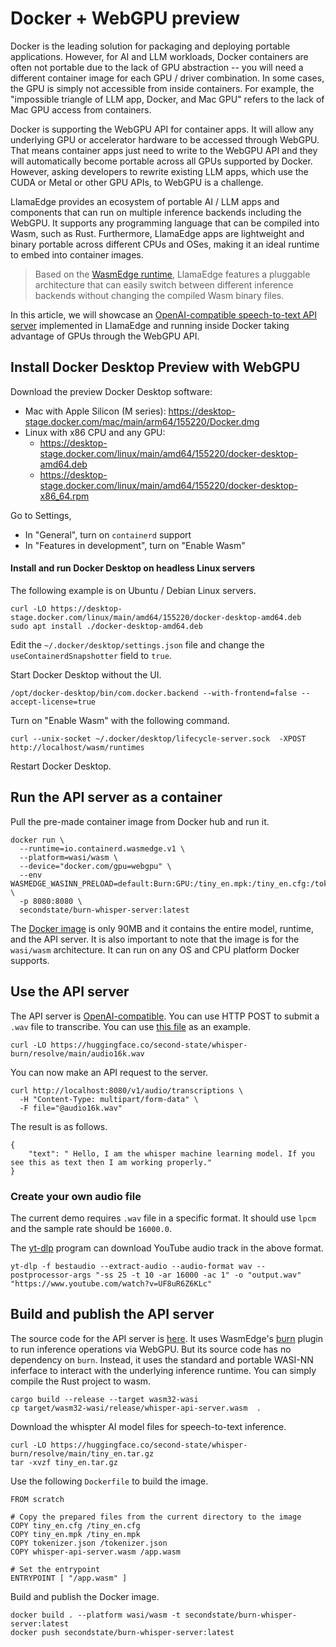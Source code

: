 # Docker + WebGPU preview

Docker is the leading solution for packaging and deploying portable applications. However, for AI and LLM
workloads, Docker containers are often not portable due to the lack of GPU abstraction -- you will need
a different container image for each GPU / driver combination. In some cases, the GPU is simply not
accessible from inside containers. For example, the "impossible triangle of LLM app, Docker, and Mac GPU"
refers to the lack of Mac GPU access from containers.

Docker is supporting the WebGPU API for container apps. It will allow any underlying GPU or accelerator 
hardware to be accessed through WebGPU. That means container apps just need to write to the WebGPU API
and they will automatically become portable across all GPUs supported by Docker.
However, asking developers to rewrite existing LLM apps, which use the CUDA or Metal or other GPU APIs, 
to WebGPU is a challenge.

LlamaEdge provides an ecosystem of portable AI / LLM apps and components 
that can run on multiple inference backends including the WebGPU.
It supports any programming language that can be compiled into Wasm, such as Rust.
Furthermore, LlamaEdge apps are lightweight and binary portable across different CPUs and OSes, making it an ideal 
runtime to embed into container images.

> Based on the [WasmEdge runtime](https://github.com/WasmEdge/WasmEdge), LlamaEdge features a pluggable architecture that can easily switch between different inference backends without changing the compiled Wasm binary files.

In this article, we will showcase an [OpenAI-compatible speech-to-text API server](https://platform.openai.com/docs/guides/speech-to-text) implemented in LlamaEdge and running inside Docker taking advantage of GPUs through the WebGPU API. 

## Install Docker Desktop Preview with WebGPU

Download the preview Docker Desktop software:

* Mac with Apple Silicon (M series): https://desktop-stage.docker.com/mac/main/arm64/155220/Docker.dmg
* Linux with x86 CPU and any GPU:
  * https://desktop-stage.docker.com/linux/main/amd64/155220/docker-desktop-amd64.deb
  * https://desktop-stage.docker.com/linux/main/amd64/155220/docker-desktop-x86_64.rpm

Go to Settings,

* In "General", turn on `containerd` support
* In "Features in development", turn on "Enable Wasm"

#### Install and run Docker Desktop on headless Linux servers

The following example is on Ubuntu / Debian Linux servers.

```
curl -LO https://desktop-stage.docker.com/linux/main/amd64/155220/docker-desktop-amd64.deb
sudo apt install ./docker-desktop-amd64.deb
```

Edit the `~/.docker/desktop/settings.json` file and change the `useContainerdSnapshotter` field to `true`.

Start Docker Desktop without the UI.

```
/opt/docker-desktop/bin/com.docker.backend --with-frontend=false --accept-license=true
```

Turn on "Enable Wasm" with the following command.

```
curl --unix-socket ~/.docker/desktop/lifecycle-server.sock  -XPOST http://localhost/wasm/runtimes
```

Restart Docker Desktop.

## Run the API server as a container

Pull the pre-made container image from Docker hub and run it.

```
docker run \
  --runtime=io.containerd.wasmedge.v1 \
  --platform=wasi/wasm \
  --device="docker.com/gpu=webgpu" \
  --env WASMEDGE_WASINN_PRELOAD=default:Burn:GPU:/tiny_en.mpk:/tiny_en.cfg:/tokenizer.json:en \
  -p 8080:8080 \
  secondstate/burn-whisper-server:latest
```

The [Docker image](https://hub.docker.com/r/secondstate/burn-whisper-server/tags) is only 90MB and it contains the entire model, runtime, and the API server.
It is also important to note that the image is for the `wasi/wasm` architecture. It can run on any OS and CPU
platform Docker supports.

## Use the API server

The API server is [OpenAI-compatible](https://platform.openai.com/docs/guides/speech-to-text).
You can use HTTP POST to submit a `.wav` file to transcribe. 
You can use [this file](https://huggingface.co/second-state/whisper-burn/resolve/main/audio16k.wav) as an example.

```
curl -LO https://huggingface.co/second-state/whisper-burn/resolve/main/audio16k.wav
```

You can now make an API request to the server.

```
curl http://localhost:8080/v1/audio/transcriptions \
  -H "Content-Type: multipart/form-data" \
  -F file="@audio16k.wav"
```

The result is as follows.

```
{
    "text": " Hello, I am the whisper machine learning model. If you see this as text then I am working properly."
}
```

### Create your own audio file

The current demo requires `.wav` file in a specific format. 
It should use `lpcm` and the sample rate should be `16000.0`.

The [yt-dlp](https://github.com/yt-dlp/yt-dlp) program can download YouTube audio track in the above format.

```
yt-dlp -f bestaudio --extract-audio --audio-format wav --postprocessor-args "-ss 25 -t 10 -ar 16000 -ac 1" -o "output.wav" "https://www.youtube.com/watch?v=UF8uR6Z6KLc"
```

## Build and publish the API server

The source code for the API server is [here](https://github.com/LlamaEdge/whisper-api-server/). 
It uses WasmEdge's [burn](https://github.com/second-state/wasmedge-burn-plugin) plugin to run
inference operations via WebGPU. But its source code has no dependency on `burn`. Instead, it uses the standard
and portable WASI-NN inferface to interact with the underlying inference runtime.
You can simply compile the Rust project to wasm.

```
cargo build --release --target wasm32-wasi
cp target/wasm32-wasi/release/whisper-api-server.wasm  .
```

Download the whispter AI model files for speech-to-text inference.

```
curl -LO https://huggingface.co/second-state/whisper-burn/resolve/main/tiny_en.tar.gz
tar -xvzf tiny_en.tar.gz
```

Use the following `Dockerfile` to build the image.

```
FROM scratch

# Copy the prepared files from the current directory to the image
COPY tiny_en.cfg /tiny_en.cfg
COPY tiny_en.mpk /tiny_en.mpk
COPY tokenizer.json /tokenizer.json
COPY whisper-api-server.wasm /app.wasm

# Set the entrypoint
ENTRYPOINT [ "/app.wasm" ]
```

Build and publish the Docker image.

```
docker build . --platform wasi/wasm -t secondstate/burn-whisper-server:latest
docker push secondstate/burn-whisper-server:latest
```



